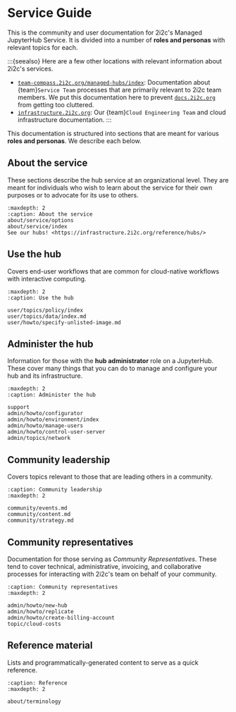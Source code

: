 # Service Guide

This is the community and user documentation for 2i2c's Managed JupyterHub Service.
It is divided into a number of **roles and personas** with relevant topics for each.

:::{seealso}
Here are a few other locations with relevant information about 2i2c's services.

- [`team-compass.2i2c.org/managed-hubs/index`](https://team-compass.2i2c.org/en/latest/projects/managed-hubs/index.html): Documentation about {team}`Service Team` processes that are primarily relevant to 2i2c team members. We put this documentation here to prevent [`docs.2i2c.org`](https://docs.2i2c.org) from getting too cluttered.
- [`infrastructure.2i2c.org`](https://infrastructure.2i2c.org): Our {team}`Cloud Engineering Team` and cloud infrastructure documentation.
:::

This documentation is structured into sections that are meant for various **roles and personas**.
We describe each below.

## About the service

These sections describe the hub service at an organizational level.
They are meant for individuals who wish to learn about the service for their own purposes or to advocate for its use to others.

```{toctree}
:maxdepth: 2
:caption: About the service
about/service/options
about/service/index
See our hubs! <https://infrastructure.2i2c.org/reference/hubs/>
```

## Use the hub

Covers end-user workflows that are common for cloud-native workflows with interactive computing.

```{toctree}
:maxdepth: 2
:caption: Use the hub

user/topics/policy/index
user/topics/data/index.md
user/howto/specify-unlisted-image.md
```

## Administer the hub

Information for those with the **hub administrator** role on a JupyterHub.
These cover many things that you can do to manage and configure your hub and its infrastructure.

```{toctree}
:maxdepth: 2
:caption: Administer the hub

support
admin/howto/configurator
admin/howto/environment/index
admin/howto/manage-users
admin/howto/control-user-server
admin/topics/network
```

## Community leadership

Covers topics relevant to those that are leading others in a community.

```{toctree}
:caption: Community leadership
:maxdepth: 2

community/events.md
community/content.md
community/strategy.md
```

## Community representatives

Documentation for those serving as _Community Representatives_.
These tend to cover technical, administrative, invoicing, and collaborative processes for interacting with 2i2c's team on behalf of your community.

```{toctree}
:caption: Community representatives
:maxdepth: 2

admin/howto/new-hub
admin/howto/replicate
admin/howto/create-billing-account
topic/cloud-costs
```

## Reference material

Lists and programmatically-generated content to serve as a quick reference.

```{toctree}
:caption: Reference
:maxdepth: 2

about/terminology
```
